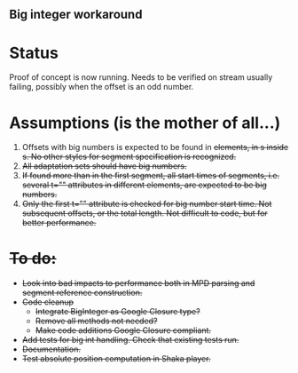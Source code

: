 Big integer workaround
----------------------

Status
======

Proof of concept is now running. Needs to be verified on stream usually failing, possibly when the offset is an odd number.

Assumptions (is the mother of all...)
=====================================

1. Offsets with big numbers is expected to be found in <S> elements, in <SegmentTimeline>s inside <SegmentTemplate>s. No other styles for segment specification is recognized.
2. All adaptation sets should have big numbers.
3. If found more than in the first segment, all start times of segments, i.e. several t="" attributes in different <S> elements, are expected to be big numbers.
4. Only the first t="" attribute is checked for big number start time. Not subsequent offsets, or the total length. Not difficult to code, but for better performance.

To do:
======

* Look into bad impacts to performance both in MPD parsing and segment reference construction.
* Code cleanup
    * Integrate BigInteger as Google Closure type?
    * Remove all methods not needed?
    * Make code additions Google Closure compliant.
* Add tests for big int handling. Check that existing tests run.
* Documentation.
* Test absolute position computation in Shaka player.